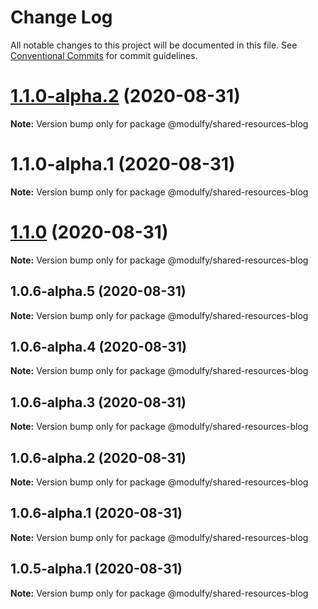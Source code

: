 # Change Log

All notable changes to this project will be documented in this file.
See [Conventional Commits](https://conventionalcommits.org) for commit guidelines.

# [1.1.0-alpha.2](https://github.com/jmrapp1/Modulfy/compare/@modulfy/shared-resources-blog@1.1.0...@modulfy/shared-resources-blog@1.1.0-alpha.2) (2020-08-31)

**Note:** Version bump only for package @modulfy/shared-resources-blog





# 1.1.0-alpha.1 (2020-08-31)

**Note:** Version bump only for package @modulfy/shared-resources-blog





# [1.1.0](https://github.com/jmrapp1/Modulfy/compare/@modulfy/shared-resources-blog@1.0.6-alpha.5...@modulfy/shared-resources-blog@1.1.0) (2020-08-31)

**Note:** Version bump only for package @modulfy/shared-resources-blog





## 1.0.6-alpha.5 (2020-08-31)

**Note:** Version bump only for package @modulfy/shared-resources-blog





## 1.0.6-alpha.4 (2020-08-31)

**Note:** Version bump only for package @modulfy/shared-resources-blog





## 1.0.6-alpha.3 (2020-08-31)

**Note:** Version bump only for package @modulfy/shared-resources-blog





## 1.0.6-alpha.2 (2020-08-31)

**Note:** Version bump only for package @modulfy/shared-resources-blog





## 1.0.6-alpha.1 (2020-08-31)

**Note:** Version bump only for package @modulfy/shared-resources-blog





## 1.0.5-alpha.1 (2020-08-31)

**Note:** Version bump only for package @modulfy/shared-resources-blog
